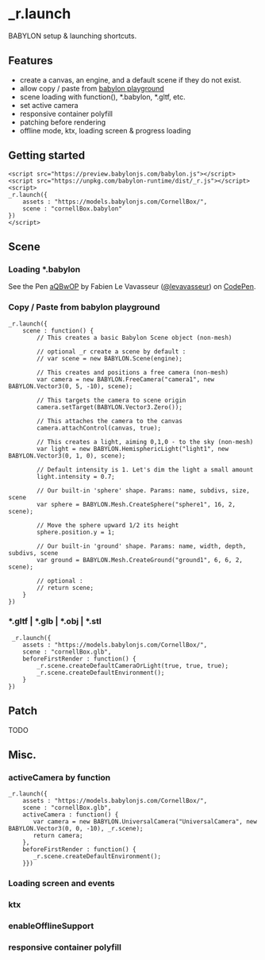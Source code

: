 # _r.launch
BABYLON setup & launching shortcuts.

## Features
* create a canvas, an engine, and a default scene if they do not exist.
* allow copy / paste from [babylon playground ](https://www.babylonjs-playground.com/)
* scene loading with function(), *.babylon, *.gltf, etc.
* set active camera 
* responsive container polyfill
* patching before rendering
* offline mode, ktx, loading screen & progress loading

## Getting started
```
<script src="https://preview.babylonjs.com/babylon.js"></script>
<script src="https://unpkg.com/babylon-runtime/dist/_r.js"></script>
<script>
_r.launch({
    assets : "https://models.babylonjs.com/CornellBox/",
    scene : "cornellBox.babylon"
})
</script>
```

## Scene

### Loading *.babylon

<p data-height="300" data-theme-id="14185" data-slug-hash="aQBwOP" data-default-tab="html,result" data-user="levavasseur" data-pen-title="aQBwOP" class="codepen">See the Pen <a href="https://codepen.io/levavasseur/pen/aQBwOP/">aQBwOP</a> by Fabien Le Vavasseur (<a href="https://codepen.io/levavasseur">@levavasseur</a>) on <a href="https://codepen.io">CodePen</a>.</p>
<script async src="https://static.codepen.io/assets/embed/ei.js"></script>

### Copy / Paste from babylon playground

```
_r.launch({
    scene : function() {
        // This creates a basic Babylon Scene object (non-mesh)
        
        // optional _r create a scene by default :
        // var scene = new BABYLON.Scene(engine);

        // This creates and positions a free camera (non-mesh)
        var camera = new BABYLON.FreeCamera("camera1", new BABYLON.Vector3(0, 5, -10), scene);

        // This targets the camera to scene origin
        camera.setTarget(BABYLON.Vector3.Zero());

        // This attaches the camera to the canvas
        camera.attachControl(canvas, true);

        // This creates a light, aiming 0,1,0 - to the sky (non-mesh)
        var light = new BABYLON.HemisphericLight("light1", new BABYLON.Vector3(0, 1, 0), scene);

        // Default intensity is 1. Let's dim the light a small amount
        light.intensity = 0.7;

        // Our built-in 'sphere' shape. Params: name, subdivs, size, scene
        var sphere = BABYLON.Mesh.CreateSphere("sphere1", 16, 2, scene);

        // Move the sphere upward 1/2 its height
        sphere.position.y = 1;

        // Our built-in 'ground' shape. Params: name, width, depth, subdivs, scene
        var ground = BABYLON.Mesh.CreateGround("ground1", 6, 6, 2, scene);
        
        // optional :
        // return scene;
    }
})
``` 

### *.gltf | *.glb | *.obj | *.stl

``` 
 _r.launch({
    assets : "https://models.babylonjs.com/CornellBox/",
    scene : "cornellBox.glb",
    beforeFirstRender : function() {
        _r.scene.createDefaultCameraOrLight(true, true, true);
        _r.scene.createDefaultEnvironment();
    }
})
``` 

## Patch

TODO

## Misc.

### activeCamera by function
``` 
_r.launch({
    assets : "https://models.babylonjs.com/CornellBox/",
    scene : "cornellBox.glb",
    activeCamera : function() {
       var camera = new BABYLON.UniversalCamera("UniversalCamera", new BABYLON.Vector3(0, 0, -10), _r.scene);
       return camera;
    },
    beforeFirstRender : function() {
       _r.scene.createDefaultEnvironment();
    }})
``` 

### Loading screen and events

### ktx

### enableOfflineSupport

### responsive container polyfill




